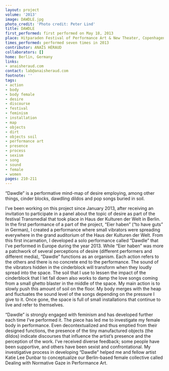 ```yaml
---
layout: project
volume: '2013'
image: DAWDLE.jpg
photo_credit: 'Photo credit: Peter Lind'
title: DAWDLE
first_performed: first performed on May 18, 2013
place: Hitparaden Festival of Performance Art & New Theater, Copenhagen, Denmark
times_performed: performed seven times in 2013
contributor: ANAÏS HÉRAUD
collaborators: []
home: Berlin, Germany
links:
- anaisheraud.com
contact: lab@anaisheraud.com
footnote: ''
tags:
- action
- body
- body female
- desire
- discourse
- festival
- feminism
- installation
- map
- objects
- dirt
- objects soil
- performance art
- presence
- process
- sexism
- song
- sound
- female
- women
pages: 210-211
---
```


“Dawdle” is a performative mind-map of desire employing, among other things, cinder blocks, dawdling dildos and pop songs buried in soil.

I’ve been working on this project since January 2013, after receiving an invitation to participate in a panel about the topic of desire as part of the festival Transmedial that took place in Haus der Kulturen der Welt in Berlin. In the first performance of a part of the project, “Eier haben” (“to have guts” in German), I created a performance where small vibrators were spreading everywhere in the grand auditorium of the Haus der Kulturen der Welt. From this first incarnation, I developed a solo performance called “Dawdle” that I’ve performed in Europe during the year 2013. While “Eier haben” was more a patchwork of several perceptions of desire (different performers and different media), “Dawdle” functions as an organism. Each action refers to the others and there is no concrete end to the performance. The sound of the vibrators hidden in the cinderblock will transform when they loudly spread into the space. The soil that I use to lessen the impact of the cinderblock that I let fall down also works to damp the love songs coming from a small ghetto blaster in the middle of the space. My main action is to slowly push this amount of soil on the floor. My body merges with the heap and fluctuates the sound level of the songs depending on the pressure I give to it. Once gone, the space is full of small installations that continue to live and refer to themselves.

“Dawdle” is strongly engaged with feminism and has developed further each time I’ve performed it. The piece has led me to investigate my female body in performance. Even decontextualized and thus emptied from their designed functions, the presence of the tiny manufactured objects (the dildos) indicate discourses that influence the artist’s presence and the perception of the work. I’ve received diverse feedback; some people have been supportive, and others have been sexist and confrontational. My investigative process in developing “Dawdle” helped me and fellow artist Katie Lee Dunbar to conceptualize our Berlin-based female collective called Dealing with Normative Gaze in Performance Art.
